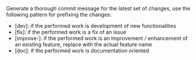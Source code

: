 Generate a thorough commit message for the latest set of changes, use the following pattern for prefixing the changes:
- [dev]: if the performed work is development of new functionalities
- [fix]: if the performed work is a fix of an issue
- [improve-<feature-name>]: if the performed work is an improvement / enhancement of an existing feature, replace <feature-name> with the actual feature name
- [doc]: if the performed work is documentation oriented